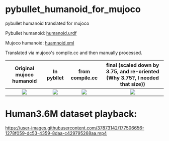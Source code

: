 # pybullet_humanoid_for_mujoco
pybullet humanoid translated for mujoco

Pybullet humanoid: [humanoid.urdf](https://github.com/bulletphysics/bullet3/blob/master/examples/pybullet/gym/pybullet_data/humanoid/humanoid.urdf)

Mujoco humanoid: [huamnoid.xml](https://github.com/deepmind/mujoco/blob/main/model/humanoid/humanoid.xml)

Translated via mujoco's compile.cc and then manually processed.


| Original mujoco humanoid | In pybllet | from compile.cc | final (scaled down by 3.75, and re-oriented (Why 3.75?, I needed that size))
|:----------:|:--------:|:--------:|:----------:|
![](https://user-images.githubusercontent.com/37873142/176991321-333227b0-3e1d-4df2-8158-3af725c76bc5.png) | ![](https://user-images.githubusercontent.com/37873142/176991105-ca260653-c5c9-408f-bcda-6eee0afff5f7.png)  | ![](https://user-images.githubusercontent.com/37873142/176991023-e3870b4f-7675-4a94-88cb-7b4a5a67b2cc.png) | ![](https://user-images.githubusercontent.com/37873142/176991068-6f87392c-0d23-4e42-a924-45aa26dd43d7.png)

# Human3.6M dataset playback:
https://user-images.githubusercontent.com/37873142/177506656-1278f059-dc53-4359-8daa-c429795268aa.mp4
